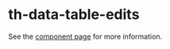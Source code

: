 # th-data-table-edits

See the [component page](http://nishacodes.github.io/th-data-table-edits) for more information.
